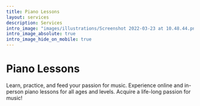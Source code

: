 ```yaml
---
title: Piano Lessons
layout: services
description: Services
intro_image: "images/illustrations/Screenshot 2022-03-23 at 10.48.44.png"
intro_image_absolute: true
intro_image_hide_on_mobile: true
---
```


# Piano Lessons

Learn, practice, and feed your passion for music.  Experience online and in-person piano lessons for all ages and levels. Acquire a life-long passion for music!

